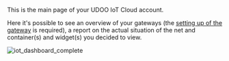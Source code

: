 This is the main page of your UDOO IoT Cloud account.

Here it's possible to see an overview of your gateways (the [setting up of the gateway](!Client_Registration/Register_the_Client_into_the_UDOO_IoT_Cloud_Server) is required), a report on the actual situation of the net and container(s) and widget(s) you decided to view.

<img src="../img/14_iot_dashboard_complete.png" alt="iot_dashboard_complete" class="img-responsive" >
